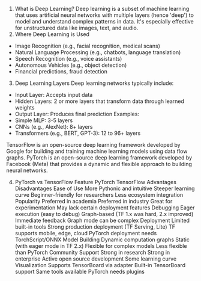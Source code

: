 1. What is Deep Learning?
Deep learning is a subset of machine learning that uses artificial neural networks with multiple layers (hence 'deep') to model and understand complex patterns in data. It's especially effective for unstructured data like images, text, and audio.
2. Where Deep Learning is Used
- Image Recognition (e.g., facial recognition, medical scans)
- Natural Language Processing (e.g., chatbots, language translation)
- Speech Recognition (e.g., voice assistants)
- Autonomous Vehicles (e.g., object detection)
- Financial predictions, fraud detection
3. Deep Learning Layers
Deep learning networks typically include:
- Input Layer: Accepts input data
- Hidden Layers: 2 or more layers that transform data through learned weights
- Output Layer: Produces final prediction
Examples:
- Simple MLP: 3-5 layers
- CNNs (e.g., AlexNet): 8+ layers
- Transformers (e.g., BERT, GPT-3): 12 to 96+ layers

TensorFlow is an open-source deep learning framework developed by Google for building and training machine learning models using data flow graphs.
PyTorch is an open-source deep learning framework developed by Facebook (Meta) that provides a dynamic and flexible approach to building neural networks.

4. PyTorch vs TensorFlow
Feature	PyTorch	TensorFlow	Advantages	Disadvantages
Ease of Use	More Pythonic and intuitive	Steeper learning curve	Beginner-friendly for researchers	Less ecosystem integration
Popularity	Preferred in academia	Preferred in industry	Great for experimentation	May lack certain deployment features
Debugging	Eager execution (easy to debug)	Graph-based (TF 1.x was hard, 2.x improved)	Immediate feedback	Graph mode can be complex
Deployment	Limited built-in tools	Strong production deployment (TF Serving, Lite)	TF supports mobile, edge, cloud	PyTorch deployment needs TorchScript/ONNX
Model Building	Dynamic computation graphs	Static (with eager mode in TF 2.x)	Flexible for complex models	Less flexible than PyTorch
Community Support	Strong in research	Strong in enterprise	Active open source development	Some learning curve
Visualization	Supports TensorBoard via adapter	Built-in TensorBoard support	Same tools available	PyTorch needs plugins
